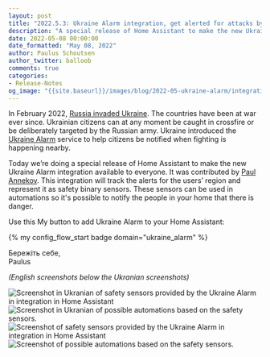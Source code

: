 ```yaml
---
layout: post
title: "2022.5.3: Ukraine Alarm integration, get alerted for attacks by air or artillery"
description: "A special release of Home Assistant to make the new Ukraine Alarm integration available."
date: 2022-05-08 00:00:00
date_formatted: "May 08, 2022"
author: Paulus Schoutsen
author_twitter: balloob
comments: true
categories:
- Release-Notes
og_image: "{{site.baseurl}}/images/blog/2022-05-ukraine-alarm/integration.png"
---
```


In February 2022, [Russia invaded Ukraine](https://en.wikipedia.org/wiki/2022_Russian_invasion_of_Ukraine). The countries have been at war ever since. Ukrainian citizens can at any moment be caught in crossfire or be deliberately targeted by the Russian army. Ukraine introduced the [Ukraine Alarm](https://www.ukrainealarm.com/) service to help citizens be notified when fighting is happening nearby.

Today we’re doing a special release of Home Assistant to make the new Ukraine Alarm integration available to everyone. It was contributed by [Paul Annekov](https://github.com/PaulAnnekov). This integration will track the alerts for the users’ region and represent it as safety binary sensors. These sensors can be used in automations so it's possible to notify the people in your home that there is danger.

Use this My button to add Ukraine Alarm to your Home Assistant:

{% my config_flow_start badge domain="ukraine_alarm" %}

Бережіть себе,<br>
Paulus

_(English screenshots below the Ukranian screenshots)_

<img src="{{site.baseurl}}/images/blog/2022-05-ukraine-alarm/integration_uk.png" class='no-shadow' alt="Screenshot in Ukranian of safety sensors provided by the Ukraine Alarm in integration in Home Assistant">

<!--more-->

<img src="{{site.baseurl}}/images/blog/2022-05-ukraine-alarm/automation_uk.png" class='no-shadow' alt="Screenshot in Ukranian of possible automations based on the safety sensors.">

<img src="{{site.baseurl}}/images/blog/2022-05-ukraine-alarm/integration.png" class='no-shadow' alt="Screenshot of safety sensors provided by the Ukraine Alarm in integration in Home Assistant">

<img src="{{site.baseurl}}/images/blog/2022-05-ukraine-alarm/automation.png" class='no-shadow' alt="Screenshot of possible automations based on the safety sensors.">

